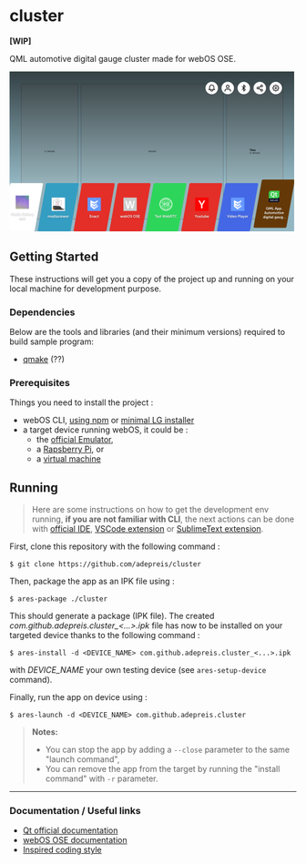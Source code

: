 # cluster

**[WIP]**

QML automotive digital gauge cluster made for webOS OSE.

![VM device screenshot](./App_Screenshot.png)

## Getting Started

These instructions will get you a copy of the project up and running on your local machine for development purpose.

### Dependencies

Below are the tools and libraries (and their minimum versions) required to build sample program:

- [qmake](https://doc.qt.io/qt-5/qmake-manual.html) (??)

### Prerequisites

Things you need to install the project :

- webOS CLI, [using npm](https://www.webosose.org/docs/tools/sdk/cli/cli-user-guide/#installing-cli) or [minimal LG installer](https://webostv.developer.lge.com/sdk/installation/download-installer/)
- a target device running webOS, it could be :
	- the [official Emulator](https://webostv.developer.lge.com/sdk/tools/emulator/introduction-emulator/#InstallingEmul),
	- a [Rapsberry Pi](https://www.webosose.org/docs/guides/getting-started/hello-webos-ose/#real-device), or
	- a [virtual machine](https://www.webosose.org/docs/tools/sdk/emulator/virtualbox-emulator/emulator-user-guide/#setting-up-the-virtual-machine-in-virtualbox)

## Running

> Here are some instructions on how to get the development env running, **if you are not familiar with CLI**, the next actions can be done with [official IDE](https://webostv.developer.lge.com/sdk/tools/ide/), [VSCode extension](https://webostv.developer.lge.com/sdk/vs-code-extension/intro-vscode/) or [SublimeText extension](https://webostv.developer.lge.com/sdk/tools/sublime-text-plugin/).

First, clone this repository with the following command :

	$ git clone https://github.com/adepreis/cluster

Then, package the app as an IPK file using :

	$ ares-package ./cluster

This should generate a package (IPK file). The created _com.github.adepreis.cluster\_<...>.ipk_ file has now to be installed on your targeted device thanks to the following command :

	$ ares-install -d <DEVICE_NAME> com.github.adepreis.cluster_<...>.ipk

with _DEVICE_NAME_ your own testing device (see `ares-setup-device` command).

Finally, run the app on device using :

	$ ares-launch -d <DEVICE_NAME> com.github.adepreis.cluster

> **Notes:**
> 
> - You can stop the app by adding a `--close` parameter to the same "launch command",
> - You can remove the app from the target by running the "install command" with `-r` parameter.

<!--

---

### How it works

...

-->

---

### Documentation / Useful links

- [Qt official documentation](https://doc.qt.io/qt-5.12/qtquick-index.html)
- [webOS OSE documentation](https://www.webosose.org/docs/home/)
- [Inspired coding style](https://github.com/Furkanzmc/QML-Coding-Guide#cs-4-animations)
